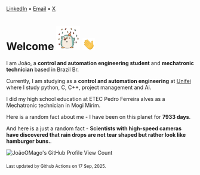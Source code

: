 [LinkedIn](https://www.linkedin.com/in/joão-pedro-gozzoli-b95641301/) &bull;
[Email](joaopedrogozzoli@gmail.com) &bull;
[X](https://x.com/jpp12prado)

# Welcome <img src="happy.gif" height="64px" /> <img src="wave.gif" height="32px" />

I am João, a  **control and automation engineering student** and **mechatronic technician** based in Brazil Br.

Currently, I am studying as a **control and automation engineering** at [Unifei](https://unifei.edu.br) where I study python, C, C++, project management and Ai.

I did my high school education at ETEC Pedro Ferreira alves as a Mechatronic technician in Mogi Mirim.

Here is a random fact about me - I have been on this planet for **7933 days**.

And here is a just a random fact -  **Scientists with high-speed cameras have discovered that rain drops are not tear shaped but rather look like hamburger buns.**.

![JoãoOMago's GitHub Profile View Count](https://komarev.com/ghpvc/?username=JoaoOMago)

<sub>Last updated by Github Actions on 17 Sep, 2025.</sub>
